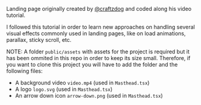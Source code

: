 Landing page originally created by [@craftzdog](https://github.com/craftzdog) and coded along his video tutorial.

I followed this tutorial in order to learn new approaches on handling several visual effects commonly used in landing pages, like on load animations, parallax, sticky scroll, etc.

NOTE: A folder `public/assets` with assets for the project is required but it has been ommited in this repo in order to keep its size small. Therefore, if you want to clone this project you will have to add the folder and the following files:

- A background video `video.mp4` (used in `Masthead.tsx`)
- A logo `logo.svg` (used in `Masthead.tsx`)
- An arrow down icon `arrow-down.png` (used in `Masthead.tsx`)
